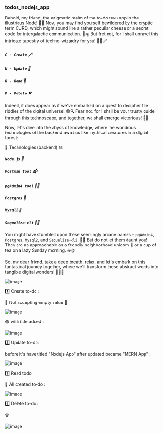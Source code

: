 ### todos_nodejs_app

Behold, my friend, the enigmatic realm of the to-do `CURD` app in the illustrious Node! 🚀🔮 Now, you may find yourself bewildered by the cryptic term CURD, which might sound like a rather peculiar cheese or a secret code for intergalactic communication. 🧀🛸 But fret not, for I shall unravel this intricate tapestry of techno-wizardry for you! 🧙‍♂️🪄

##### `C - Create` 🪄
##### `U - Update` 📝
##### `R - Read` 📖
##### `D - Delete` ❌

Indeed, it does appear as if we've embarked on a quest to decipher the riddles of the digital universe! 😅🔍 Fear not, for I shall be your trusty guide through this technoscape, and together, we shall emerge victorious! 🌟💪

Now, let's dive into the abyss of knowledge, where the wondrous technologies of the backend await us like mythical creatures in a digital forest:

💠 Technologies (backend) 🌐:

##### `Node.js` 🌳
##### `Postman tool` 📬
##### `pgAdmin4 tool` 🧙‍♂️
##### `Postgres` 🐘
##### `Mysql2` 🐬
##### `Sequelize-cli` 🧞‍♂️

You might have stumbled upon these seemingly arcane names – `pgAdmin4`, `Postgres`, `Mysql2`, and `Sequelize-cli`. 🤯🤖 But do not let them daunt you! They are as approachable as a friendly neighborhood unicorn 🦄 or a cup of tea on a lazy Sunday morning. ☕🌞

So, my dear friend, take a deep breath, relax, and let's embark on this fantastical journey together, where we'll transform these abstract words into tangible digital wonders! 🌌🚀🔧

![image](https://github.com/RenishSalakhana/todos_nodejs_app/assets/67519562/68bafe8d-c4c2-4c41-8b1d-203218c687b9)

1️⃣ Create to-do :

🔴 Not accepting empty value 🚫

![image](https://github.com/RenishSalakhana/todos_nodejs_app/assets/67519562/2f001552-da25-4398-b45c-f6ea5bdc5f94)

🟢 with title added :

![image](https://github.com/RenishSalakhana/todos_nodejs_app/assets/67519562/59cae485-cec9-4902-b65c-c0f77c102150)

2️⃣ Update to-do:

before it's have titled "Nodejs App" after updated became "MERN App" :

![image](https://github.com/RenishSalakhana/todos_nodejs_app/assets/67519562/b94b987e-91ad-4794-b024-c602cf454595)

3️⃣ Read todo

🎱 All created to-do :

![image](https://github.com/RenishSalakhana/todos_nodejs_app/assets/67519562/3a26ff7c-adf3-42e9-a396-b53c9b9500a8)

4️⃣ Delete to-do :

🗑️ 

![image](https://github.com/RenishSalakhana/todos_nodejs_app/assets/67519562/941d3e89-059f-4c42-aff8-65f7fb2f2b03)














